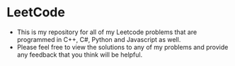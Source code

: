 # LeetCode
- This is my repository for all of my Leetcode problems that are programmed in C++, C#, Python and Javascript as well.
- Please feel free to view the solutions to any of my problems and provide any feedback that you think will be helpful.


